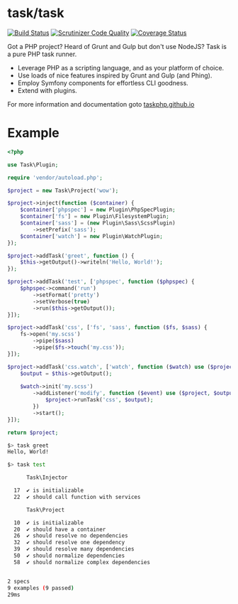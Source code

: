 task/task
=========

[![Build Status](https://travis-ci.org/taskphp/task.svg?branch=master)](https://travis-ci.org/taskphp/task)
[![Scrutinizer Code Quality](https://scrutinizer-ci.com/g/taskphp/task/badges/quality-score.png?b=master)](https://scrutinizer-ci.com/g/taskphp/task/?branch=master)
[![Coverage Status](https://coveralls.io/repos/taskphp/task/badge.png?branch=master)](https://coveralls.io/r/taskphp/task?branch=master)

Got a PHP project? Heard of Grunt and Gulp but don't use NodeJS?  Task is a pure PHP task runner.

* Leverage PHP as a scripting language, and as your platform of choice.
* Use loads of nice features inspired by Grunt and Gulp (and Phing).
* Employ Symfony components for effortless CLI goodness.
* Extend with plugins.

For more information and documentation goto [taskphp.github.io](http://taskphp.github.io)

Example
=======

```php
<?php

use Task\Plugin;

require 'vendor/autoload.php';

$project = new Task\Project('wow');

$project->inject(function ($container) {
    $container['phpspec'] = new Plugin\PhpSpecPlugin;
    $container['fs'] = new Plugin\FilesystemPlugin;
    $container['sass'] = (new Plugin\Sass\ScssPlugin)
        ->setPrefix('sass');
    $container['watch'] = new Plugin\WatchPlugin;
});

$project->addTask('greet', function () {
    $this->getOutput()->writeln('Hello, World!');
});

$project->addTask('test', ['phpspec', function ($phpspec) {
    $phpspec->command('run')
        ->setFormat('pretty')
        ->setVerbose(true)
        ->run($this->getOutput());
}]);

$project->addTask('css', ['fs', 'sass', function ($fs, $sass) {
    fs->open('my.scss')
        ->pipe($sass)
        ->pipe($fs->touch('my.css'));
}]);

$project->addTask('css.watch', ['watch', function ($watch) use ($project) {
    $output = $this->getOutput();
    
    $watch->init('my.scss')
        ->addListener('modify', function ($event) use ($project, $output) {
            $project->runTask('css', $output);
        })
        ->start();
}]);

return $project;
```

```bash
$> task greet
Hello, World!

$> task test

      Task\Injector

  17  ✔ is initializable
  22  ✔ should call function with services

      Task\Project

  10  ✔ is initializable
  20  ✔ should have a container
  26  ✔ should resolve no dependencies
  32  ✔ should resolve one dependency
  39  ✔ should resolve many dependencies
  50  ✔ should normalize dependencies
  58  ✔ should normalize complex dependencies


2 specs
9 examples (9 passed)
29ms
```
